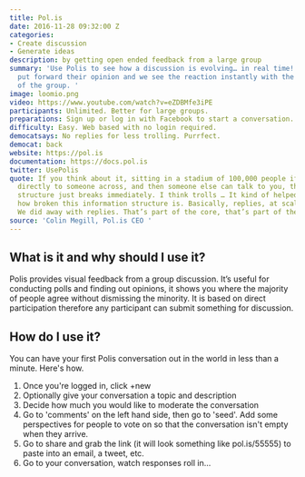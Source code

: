 ```yaml
---
title: Pol.is
date: 2016-11-28 09:32:00 Z
categories:
- Create discussion
- Generate ideas
description: by getting open ended feedback from a large group
summary: 'Use Polis to see how a discussion is evolving… in real time! Anyone can
  put forward their opinion and we see the reaction instantly with the moving visualisation
  of the group. '
image: loomio.png
video: https://www.youtube.com/watch?v=eZDBMfe3iPE
participants: Unlimited. Better for large groups.
preparations: Sign up or log in with Facebook to start a conversation.
difficulty: Easy. Web based with no login required.
democatsays: No replies for less trolling. Purrfect.
democat: back
website: https://pol.is
documentation: https://docs.pol.is
twitter: UsePolis
quote: If you think about it, sitting in a stadium of 100,000 people if you can talk
  directly to someone across, and then someone else can talk to you, this information
  structure just breaks immediately. I think trolls … It kind of helped us realize
  how broken this information structure is. Basically, replies, at scale, don’t work.
  We did away with replies. That’s part of the core, that’s part of the foundation.
source: 'Colin Megill, Pol.is CEO '
---
```


## What is it and why should I use it?

Polis provides visual feedback from a group discussion. It’s useful for conducting polls and finding out opinions, it shows you where the majority of people agree without dismissing the minority. It is based on direct participation therefore any participant can submit something for discussion.

## How do I use it?

You can have your first Polis conversation out in the world in less than a minute. Here's how.

1. Once you're logged in, click +new
2. Optionally give your conversation a topic and description
3. Decide how much you would like to moderate the conversation
4. Go to 'comments' on the left hand side, then go to 'seed'. Add some perspectives for people to vote on so that the conversation isn't empty when they arrive.
5. Go to share and grab the link (it will look something like pol.is/55555) to paste into an email, a tweet, etc.
6. Go to your conversation, watch responses roll in...

